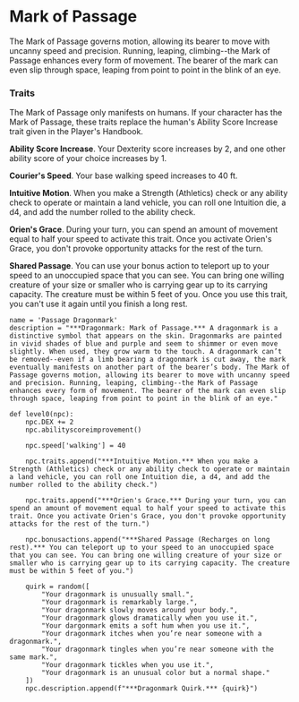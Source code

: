 # Mark of Passage
The Mark of Passage governs motion, allowing its bearer to move with uncanny speed and precision. Running, leaping, climbing--the Mark of Passage enhances every form of movement. The bearer of the mark can even slip through space, leaping from point to point in the blink of an eye.

### Traits
The Mark of Passage only manifests on humans. If your character has the Mark of Passage, these traits replace the human's Ability Score Increase trait given in the Player's Handbook.

**Ability Score Increase**. Your Dexterity score increases by 2, and one other ability score of your choice increases by 1.

**Courier's Speed**. Your base walking speed increases to 40 ft.

**Intuitive Motion**. When you make a Strength (Athletics) check or any ability check to operate or maintain a land vehicle, you can roll one Intuition die, a d4, and add the number rolled to the ability check.

**Orien's Grace**. During your turn, you can spend an amount of movement equal to half your speed to activate this trait. Once you activate Orien's Grace, you don't provoke opportunity attacks for the rest of the turn.

**Shared Passage**. You can use your bonus action to teleport up to your speed to an unoccupied space that you can see. You can bring one willing creature of your size or smaller who is carrying gear up to its carrying capacity. The creature must be within 5 feet of you. Once you use this trait, you can't use it again until you finish a long rest.

```
name = 'Passage Dragonmark'
description = "***Dragonmark: Mark of Passage.*** A dragonmark is a distinctive symbol that appears on the skin. Dragonmarks are painted in vivid shades of blue and purple and seem to shimmer or even move slightly. When used, they grow warm to the touch. A dragonmark can’t be removed--even if a limb bearing a dragonmark is cut away, the mark eventually manifests on another part of the bearer’s body. The Mark of Passage governs motion, allowing its bearer to move with uncanny speed and precision. Running, leaping, climbing--the Mark of Passage enhances every form of movement. The bearer of the mark can even slip through space, leaping from point to point in the blink of an eye."

def level0(npc):
    npc.DEX += 2
    npc.abilityscoreimprovement()

    npc.speed['walking'] = 40

    npc.traits.append("***Intuitive Motion.*** When you make a Strength (Athletics) check or any ability check to operate or maintain a land vehicle, you can roll one Intuition die, a d4, and add the number rolled to the ability check.")

    npc.traits.append("***Orien's Grace.*** During your turn, you can spend an amount of movement equal to half your speed to activate this trait. Once you activate Orien's Grace, you don't provoke opportunity attacks for the rest of the turn.")

    npc.bonusactions.append("***Shared Passage (Recharges on long rest).*** You can teleport up to your speed to an unoccupied space that you can see. You can bring one willing creature of your size or smaller who is carrying gear up to its carrying capacity. The creature must be within 5 feet of you.")

    quirk = random([
        "Your dragonmark is unusually small.",
        "Your dragonmark is remarkably large.",
        "Your dragonmark slowly moves around your body.",
        "Your dragonmark glows dramatically when you use it.",
        "Your dargonmark emits a soft hum when you use it.",
        "Your dragonmark itches when you’re near someone with a dragonmark.",
        "Your dragonmark tingles when you’re near someone with the same mark.",
        "Your dragonmark tickles when you use it.",
        "Your dragonmark is an unusual color but a normal shape."
    ])
    npc.description.append(f"***Dragonmark Quirk.*** {quirk}")
```
